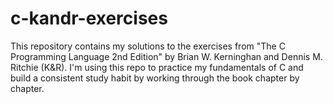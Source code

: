# c-kandr-exercises
This repository contains my solutions to the exercises from "The C Programming Language 2nd Edition" by Brian W. Kerninghan and Dennis M. Ritchie (K&amp;R). I'm using this repo to practice my fundamentals of C and build a consistent study habit by working through the book chapter by chapter.
